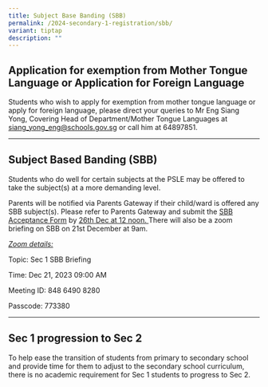 ```yaml
---
title: Subject Base Banding (SBB)
permalink: /2024-secondary-1-registration/sbb/
variant: tiptap
description: ""
---
```

<h2>Application for exemption from Mother Tongue Language or Application for Foreign Language</h2><p>Students who wish to apply for exemption from mother tongue language or apply for foreign language, please direct your queries to Mr Eng Siang Yong, Covering Head of Department/Mother Tongue Languages at <a rel="noopener noreferrer nofollow" target="_blank"><u>siang_yong_eng@schools.gov.sg</u></a> or call him at 64897851.</p><hr><h2>Subject Based Banding (SBB)</h2><p></p><p>Students who do well for certain subjects at the PSLE may be offered to take the subject(s) at a more demanding level.</p><p></p><p>Parents will be notified via Parents Gateway if their child/ward is offered any SBB subject(s). Please refer to Parents Gateway and submit the <u>SBB Acceptance Form</u> by <u>26th Dec at 12 noon. </u>There will also be a zoom briefing on SBB on 21st December at 9am.</p><p></p><p><em><u>Zoom details:</u></em></p><p>Topic: Sec 1 SBB Briefing</p><p>Time: Dec 21, 2023 09:00 AM</p><p>Meeting ID: 848 6490 8280</p><p>Passcode: 773380</p><hr><h2>Sec 1 progression to Sec 2</h2><p>To help ease the transition of students from primary to secondary school and provide time for them to adjust to the secondary school curriculum, there is no academic requirement for Sec 1 students to progress to Sec 2.</p>